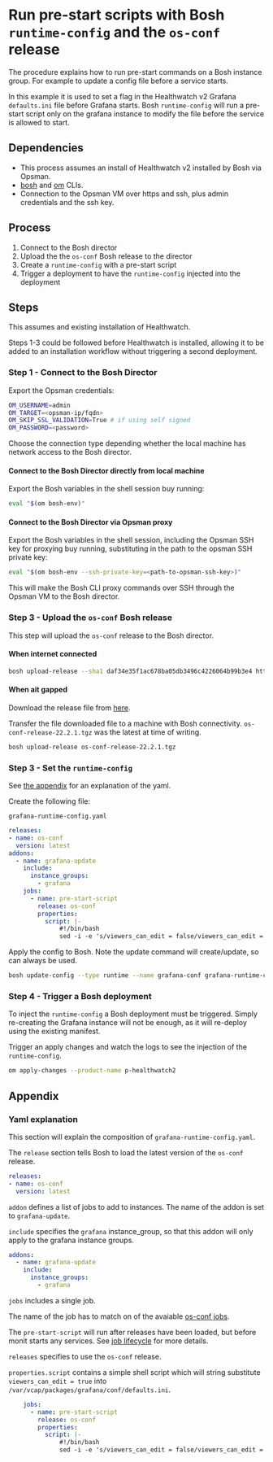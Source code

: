 # Run pre-start scripts with Bosh `runtime-config` and the `os-conf` release

The procedure explains how to run pre-start commands on a Bosh instance group. For example to update a config file before a service starts.

In this example it is used to set a flag in the Healthwatch v2 Grafana `defaults.ini` file before Grafana starts. Bosh `runtime-config` will run a pre-start script only on the grafana instance to modify the file before the service is allowed to start.

## Dependencies

- This process assumes an install of Healthwatch v2 installed by Bosh via Opsman.
- [bosh](https://github.com/cloudfoundry/bosh-cli) and [om](https://github.com/pivotal-cf/om) CLIs.
- Connection to the Opsman VM over https and ssh, plus admin credentials and the ssh key.


## Process

1. Connect to the Bosh director
2. Upload the the `os-conf` Bosh release to the director
3. Create a `runtime-config` with a pre-start script
4. Trigger a deployment to have the `runtime-config` injected into the deployment


## Steps

This assumes and existing installation of Healthwatch.

Steps 1-3 could be followed before Healthwatch is installed, allowing it to be added to an installation workflow without triggering a second deployment.

### Step 1 - Connect to the Bosh Director

Export the Opsman credentials:

```sh
OM_USERNAME=admin
OM_TARGET=<opsman-ip/fqdn>
OM_SKIP_SSL_VALIDATION=True # if using self signed
OM_PASSWORD=<password>
```

Choose the connection type depending whether the local machine has network access to the Bosh director.

#### Connect to the Bosh Director directly from local machine

Export the Bosh variables in the shell session buy running:

```sh
eval "$(om bosh-env)"
```

#### Connect to the Bosh Director via Opsman proxy

Export the Bosh variables in the shell session, including the Opsman SSH key for proxying buy running, substituting in the path to the opsman SSH private key:

```sh
eval "$(om bosh-env --ssh-private-key=<path-to-opsman-ssh-key>)"
```

This will make the Bosh CLI proxy commands over SSH through the Opsman VM to the Bosh director.


### Step 3 - Upload the `os-conf` Bosh release

This step will upload the `os-conf` release to the Bosh director.

#### When internet connected

```sh
bosh upload-release --sha1 daf34e35f1ac678ba05db3496c4226064b99b3e4 https://bosh.io/d/github.com/cloudfoundry/os-conf-release?v=22.2.1
```

#### When ait gapped

Download the release file from [here](https://bosh.io/releases/github.com/cloudfoundry/os-conf-release).

Transfer the file downloaded file to a machine with Bosh connectivity. `os-conf-release-22.2.1.tgz` was the latest at time of writing.

```sh
bosh upload-release os-conf-release-22.2.1.tgz
```

### Step 3 - Set the `runtime-config`

See [the appendix](#yaml-explanation) for an explanation of the yaml.

Create the following file:

`grafana-runtime-config.yaml`
```yaml
releases:
- name: os-conf
  version: latest
addons:
  - name: grafana-update
    include: 
      instance_groups:
        - grafana
    jobs:
      - name: pre-start-script
        release: os-conf
        properties:
          script: |-
              #!/bin/bash
              sed -i -e 's/viewers_can_edit = false/viewers_can_edit = true/' /var/vcap/packages/grafana/conf/defaults.ini
```

Apply the config to Bosh. Note the update command will create/update, so can always be used.

```sh
bosh update-config --type runtime --name grafana-conf grafana-runtime-config.yaml
```

### Step 4 - Trigger a Bosh deployment

To inject the `runtime-config` a Bosh deployment must be triggered. Simply re-creating the Grafana instance will not be enough, as it will re-deploy using the existing manifest.

Trigger an apply changes and watch the logs to see the injection of the `runtime-config`.

```sh
om apply-changes --product-name p-healthwatch2
```

## Appendix

### Yaml explanation

This section will explain the composition of `grafana-runtime-config.yaml`.

The `release` section tells Bosh to load the latest version of the `os-conf` release.

```yaml
releases:
- name: os-conf
  version: latest
```

`addon` defines a list of jobs to add to instances. The name of the addon is set to `grafana-update`.

`include` specifies the `grafana` instance_group, so that this addon will only apply to the grafana instance groups.

```yaml
addons:
  - name: grafana-update
    include: 
      instance_groups:
        - grafana
```

`jobs` includes a single job. 

The name of the job has to match on of the avaiable [os-conf jobs](https://bosh.io/releases/github.com/cloudfoundry/os-conf-release?version=22.2.1).

The `pre-start-script` will run after releases have been loaded, but before monit starts any services. See [job lifecycle](https://bosh.io/docs/job-lifecycle/) for more details.

`releases` specifies to use the `os-conf` release.

`properties.script` contains a simple shell script which will string substitute `viewers_can_edit = true` into `/var/vcap/packages/grafana/conf/defaults.ini`.

```yaml
    jobs:
      - name: pre-start-script
        release: os-conf
        properties:
          script: |-
              #!/bin/bash
              sed -i -e 's/viewers_can_edit = false/viewers_can_edit = true/' /var/vcap/packages/grafana/conf/defaults.ini
```